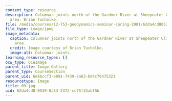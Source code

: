 ```yaml
---
content_type: resource
description: Columnar joints north of the Gardner River at Sheepeater Cliffs picnic
  area. Brian Tucholke.
file: /media/courses/12-753-geodynamics-seminar-spring-2001/62da4cd805390a532372cc75f33abf5b_09.jpg
file_type: image/jpeg
image_metadata:
  caption: Columnar joints north of the Gardner River at Sheepeater Cliffs picnic
    area.
  credit: Image courtesy of Brian Tucholke.
  image-alt: Columnar joints.
learning_resource_types: []
ocw_type: OCWImage
parent_title: Image Gallery
parent_type: CourseSection
parent_uid: 6e86ccf3-e891-7439-2a63-b64c76475321
resourcetype: Image
title: 09.jpg
uid: 62da4cd8-0539-0a53-2372-cc75f33abf5b
---
```

